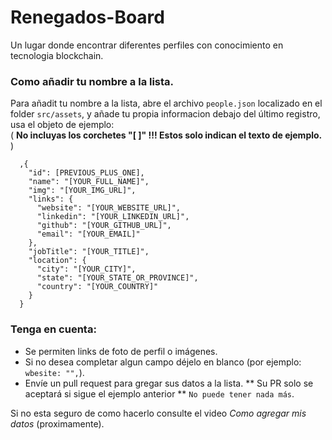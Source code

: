 # Renegados-Board
Un lugar donde encontrar diferentes perfiles con conocimiento en tecnologia blockchain.

### Como añadir tu nombre a la lista.
Para añadit tu nombre a la lista, abre el archivo `people.json` localizado en el folder `src/assets`, y añade tu propia informacion debajo del último registro, usa el objeto de ejemplo:  
( **No incluyas los corchetes "[ ]" !!! Estos solo indican el texto de ejemplo.** )

```moonscript
  ,{
    "id": [PREVIOUS_PLUS_ONE],
    "name": "[YOUR_FULL_NAME]",
    "img": "[YOUR_IMG_URL]",
    "links": {
      "website": "[YOUR_WEBSITE_URL]",
      "linkedin": "[YOUR_LINKEDIN_URL]",
      "github": "[YOUR_GITHUB_URL]",
      "email": "[YOUR_EMAIL]"
    },
    "jobTitle": "[YOUR_TITLE]",
    "location": {
      "city": "[YOUR_CITY]",
      "state": "[YOUR_STATE_OR_PROVINCE]",
      "country": "[YOUR_COUNTRY]"
    }
  }
```
### Tenga en cuenta:
- Se permiten links de foto de perfil o imágenes.
- Si no desea completar algun campo déjelo en blanco (por ejemplo: `wbesite: "",`).
- Envíe un pull request para gregar sus datos a la lista. ** Su PR solo se aceptará si sigue el ejemplo anterior ** `No puede tener nada más`.

Si no esta seguro de como hacerlo consulte el video *Como agregar mis datos* (proximamente).

